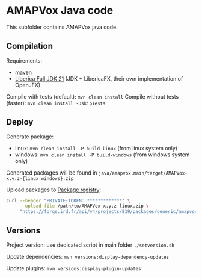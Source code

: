 # AMAPVox Java code

This subfolder contains AMAPVox java code. 

## Compilation

Requirements:
- [maven](https://maven.apache.org/)
- [Liberica Full JDK 21](https://bell-sw.com/pages/downloads/#jdk-21-lts) (JDK + LibericaFX, their own implementation of OpenJFX)

Compile with tests (default): `mvn clean install`
Compile without tests (faster): `mvn clean install -DskipTests`

## Deploy

Generate package:
- linux: `mvn clean install -P build-linux` (from linux system only)
- windows: `mvn clean install -P build-windows` (from windows system only)

Generated packages will be found in `java/amapvox.main/target/AMAPVox-x.y.z-{linux|windows}.zip`

Upload packages to [Package registry](https://forge.ird.fr/amap/amapvox/AMAPVox/-/packages): 
```bash
curl --header "PRIVATE-TOKEN: *************" \
     --upload-file /path/to/AMAPVox-x.y.z-linux.zip \
     "https://forge.ird.fr/api/v4/projects/819/packages/generic/amapvox/x.y.z/AMAPVox-x.y.z-{linux|windows}.zip"
```

## Versions

Project version: use dedicated script in main folder `./setversion.sh`

Update dependencies: `mvn versions:display-dependency-updates`

Update plugins: `mvn versions:display-plugin-updates`

